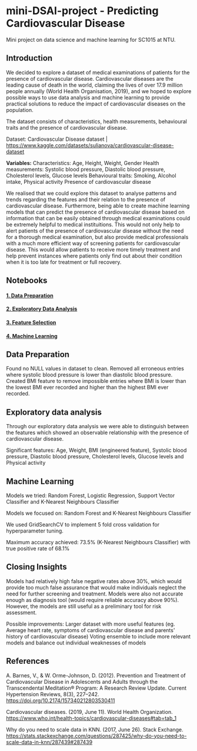 # mini-DSAI-project - Predicting Cardiovascular Disease
Mini project on data science and machine learning for SC1015 at NTU.



## Introduction

We decided to explore a dataset of medical examinations of patients for the presence of cardiovascular disease. Cardiovascular diseases are the leading cause of death in the world, claiming the lives of over 17.9 million people annually (World Health Organisation, 2019), and we hoped to explore possible ways to use data analysis and machine learning to provide practical solutions to reduce the impact of cardiovascular diseases on the population. 

The dataset consists of characteristics, health measurements, behavioural traits and the presence of cardiovascular disease. 

Dataset: Cardiovascular Disease dataset | https://www.kaggle.com/datasets/sulianova/cardiovascular-disease-dataset

**Variables:**
Characteristics:
Age, Height, Weight, Gender 
Health measurements:
Systolic blood pressure, Diastolic blood pressure, Cholesterol levels, Glucose levels
Behavioural traits:
Smoking, Alcohol intake, Physical activity
Presence of cardiovascular disease

We realised that we could explore this dataset to analyse patterns and trends regarding the features and their relation to the presence of cardiovascular disease. Furthermore, being able to create machine learning models that can predict the presence of cardiovascular disease based on information that can be easily obtained through medical examinations could be extremely helpful to medical instituitions. This would not only help to alert patients of the presence of cardiovascular disease without the need for a thorough medical examination, but also provide medical professionals with a much more efficient way of screening patients for cardiovascular disease. This would allow patients to receive more timely treatment and help prevent instances where patients only find out about their condition when it is too late for treatment or full recovery.



## Notebooks
#### [1. Data Preparation](Data_Preparation.ipynb)

#### [2. Exploratory Data Analysis](EDA.ipynb)

#### [3. Feature Selection](https://github.com/wwaihoe/mini-DSAI-project/blob/main/Feature%20Selection.ipynb)

#### [4. Machine Learning](ML_Models.ipynb)



## Data Preparation

Found no NULL values in dataset to clean. Removed all erroneous entries where systolic blood pressure is lower than diastolic blood pressure. Created BMI feature to remove impossible entries where BMI is lower than the lowest BMI ever recorded and higher than the highest BMI ever recorded.



## Exploratory data analysis

Through our exploratory data analysis we were able to distinguish between the features which showed an observable relationship with the presence of cardiovascular disease.

Significant features: Age, Weight, BMI (engineered feature), Systolic blood pressure, Diastolic blood pressure, Cholesterol levels, Glucose levels and Physical activity



## Machine Learning

Models we tried: Random Forest, Logistic Regression, Support Vector Classifier and K-Nearest Neighbours Classifier

Models we focused on: Random Forest and K-Nearest Neighbours Classifier

We used GridSearchCV to implement 5 fold cross validation for hyperparameter tuning.

Maximum accuracy achieved: 73.5% (K-Nearest Neighbours Classifier) with true positive rate of 68.1%



## Closing Insights

Models had relatively high false negative rates above 30%, which would provide too much false assurance that would make individuals neglect the need for further screening and treatment. Models were also not accurate enough as diagnosis tool (would require reliable accuracy above 90%). However, the models are still useful as a preliminary tool for risk assessment.

Possible improvements: 
Larger dataset with more useful features (eg. Average heart rate, symptoms of cardiovascular disease and parents' history of cardiovascular disease)
Voting ensemble to include more relevant models and balance out individual weaknesses of models



## References

A. Barnes, V., & W. Orme-Johnson, D. (2012). Prevention and Treatment of Cardiovascular Disease in Adolescents and Adults through the Transcendental Meditation® Program: A Research Review Update. Current Hypertension Reviews, 8(3), 227–242. https://doi.org/10.2174/157340212803530411

Cardiovascular diseases. (2019, June 11). World Health Organization. https://www.who.int/health-topics/cardiovascular-diseases#tab=tab_1

Why do you need to scale data in KNN. (2017, June 26). Stack Exchange. https://stats.stackexchange.com/questions/287425/why-do-you-need-to-scale-data-in-knn/287439#287439
